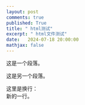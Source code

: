 ```yaml
---
layout: post
comments: true
published: True
title: " html测试"
excerpt: " html文件测试"
date:   2024-07-18 20:00:00
mathjax: false
---
```


<!DOCTYPE html>
<html lang="en">
<head>
    <meta charset="UTF-8">
    <title>Document</title>
</head>
<body>
    <p>这是一个段落。</p>
    <p>这是另一个段落。</p>
    <p>这里是换行：<br>新的一行。</p>
</body>
</html>
